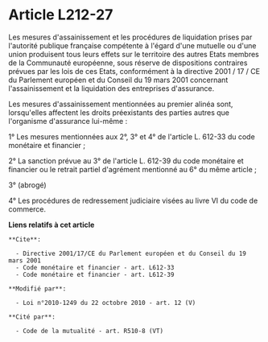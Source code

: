 # Article L212-27

Les mesures d'assainissement et les procédures de liquidation prises par l'autorité publique française compétente à l'égard
d'une mutuelle ou d'une union produisent tous leurs effets sur le territoire des autres Etats membres de la Communauté
européenne, sous réserve de dispositions contraires prévues par les lois de ces Etats, conformément à la directive 2001 /
17 / CE du Parlement européen et du Conseil du 19 mars 2001 concernant l'assainissement et la liquidation des entreprises
d'assurance. 

Les mesures d'assainissement mentionnées au premier alinéa sont, lorsqu'elles affectent les droits préexistants des parties
autres que l'organisme d'assurance lui-même : 

1° Les mesures mentionnées aux 2°, 3° et 4° de l'article L. 612-33 du code monétaire et financier ; 

2° La sanction prévue au 3° de l'article L. 612-39 du code monétaire et financier ou le retrait partiel d'agrément mentionné
au 6° du même article ; 

3° (abrogé) 

4° Les procédures de redressement judiciaire visées au livre VI du code de commerce.

**Liens relatifs à cet article**

	**Cite**:

	  - Directive 2001/17/CE du Parlement européen et du Conseil du 19 mars 2001
	  - Code monétaire et financier - art. L612-33
	  - Code monétaire et financier - art. L612-39

	**Modifié par**:

	  - Loi n°2010-1249 du 22 octobre 2010 - art. 12 (V)

	**Cité par**:

	  - Code de la mutualité - art. R510-8 (VT)
